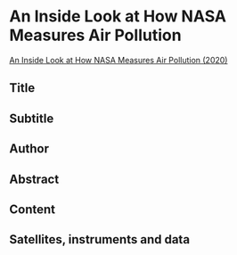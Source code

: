
# An Inside Look at How NASA Measures Air Pollution
[An Inside Look at How NASA Measures Air Pollution (2020)](https://appliedsciences.nasa.gov/join-mission/training/english/arset-inside-look-how-nasa-measures-air-pollution)


## Title

## Subtitle

## Author

## Abstract

## Content

## Satellites, instruments and data

